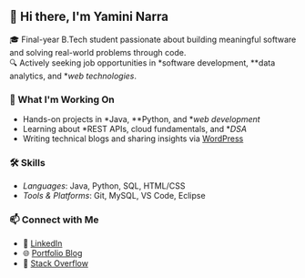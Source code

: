 ## 👋 Hi there, I'm Yamini Narra

🎓 Final-year B.Tech student passionate about building meaningful software and solving real-world problems through code.  
🔍 Actively seeking job opportunities in *software development, **data analytics, and **web technologies*.

### 🚀 What I'm Working On
- Hands-on projects in *Java, **Python, and **web development*
- Learning about *REST APIs, cloud fundamentals, and **DSA*
- Writing technical blogs and sharing insights via [WordPress](https://wordpress.com/reader/users/yamininarra4)

### 🛠 Skills
- *Languages*: Java, Python, SQL, HTML/CSS
- *Tools & Platforms*: Git, MySQL, VS Code, Eclipse

### 📫 Connect with Me
- 💼 [LinkedIn](https://www.linkedin.com/in/yamini-narra-924542268) 
- 🌐 [Portfolio Blog](https://wordpress.com/reader/users/yamininarra4)
- 💬 [Stack Overflow](https://stackoverflow.com/users/31094344/yamini-narra)

<!---
YAMINI-NARRA/YAMINI-NARRA is a ✨ special ✨ repository because its `README.md` (this file) appears on your GitHub profile.
You can click the Preview link to take a look at your changes.
--->

